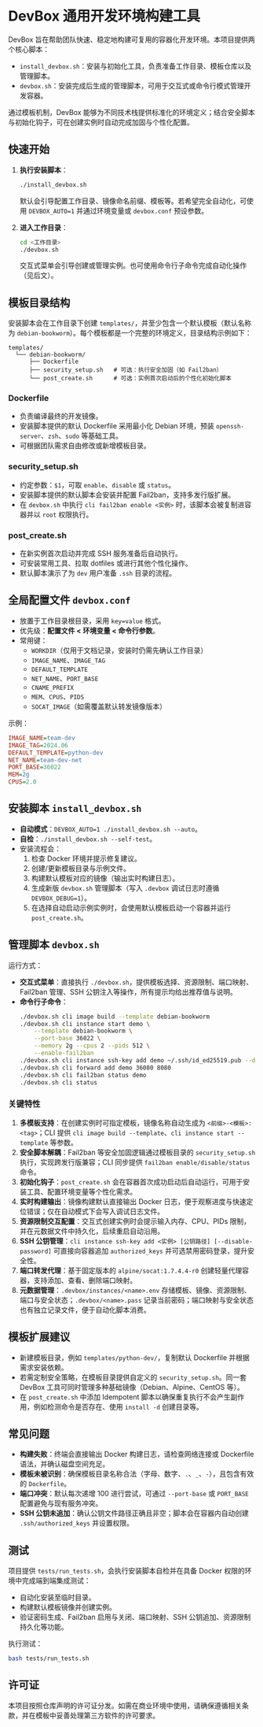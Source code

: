# DevBox 通用开发环境构建工具

DevBox 旨在帮助团队快速、稳定地构建可复用的容器化开发环境。本项目提供两个核心脚本：

- `install_devbox.sh`：安装与初始化工具，负责准备工作目录、模板仓库以及管理脚本。
- `devbox.sh`：安装完成后生成的管理脚本，可用于交互式或命令行模式管理开发容器。

通过模板机制，DevBox 能够为不同技术栈提供标准化的环境定义；结合安全脚本与初始化钩子，可在创建实例时自动完成加固与个性化配置。

## 快速开始

1. **执行安装脚本**：
   ```bash
   ./install_devbox.sh
   ```
   默认会引导配置工作目录、镜像命名前缀、模板等。若希望完全自动化，可使用 `DEVBOX_AUTO=1` 并通过环境变量或 `devbox.conf` 预设参数。

2. **进入工作目录**：
   ```bash
   cd <工作目录>
   ./devbox.sh
   ```
   交互式菜单会引导创建或管理实例。也可使用命令行子命令完成自动化操作（见后文）。

## 模板目录结构

安装脚本会在工作目录下创建 `templates/`，并至少包含一个默认模板（默认名称为 `debian-bookworm`）。每个模板都是一个完整的环境定义，目录结构示例如下：

```
templates/
  └── debian-bookworm/
      ├── Dockerfile
      ├── security_setup.sh   # 可选：执行安全加固（如 Fail2ban）
      └── post_create.sh      # 可选：实例首次启动后的个性化初始化脚本
```

### Dockerfile

- 负责编译最终的开发镜像。
- 安装脚本提供的默认 Dockerfile 采用最小化 Debian 环境，预装 `openssh-server`、`zsh`、`sudo` 等基础工具。
- 可根据团队需求自由修改或新增模板目录。

### security_setup.sh

- 约定参数：`$1`，可取 `enable`、`disable` 或 `status`。
- 安装脚本提供的默认脚本会安装并配置 Fail2ban，支持多发行版扩展。
- 在 `devbox.sh` 中执行 `cli fail2ban enable <实例>` 时，该脚本会被复制进容器并以 `root` 权限执行。

### post_create.sh

- 在新实例首次启动并完成 SSH 服务准备后自动执行。
- 可安装常用工具、拉取 dotfiles 或进行其他个性化操作。
- 默认脚本演示了为 `dev` 用户准备 `.ssh` 目录的流程。

## 全局配置文件 `devbox.conf`

- 放置于工作目录根目录，采用 `key=value` 格式。
- 优先级：**配置文件 < 环境变量 < 命令行参数**。
- 常用键：
  - `WORKDIR`（仅用于文档记录，安装时仍需先确认工作目录）
  - `IMAGE_NAME`、`IMAGE_TAG`
  - `DEFAULT_TEMPLATE`
  - `NET_NAME`、`PORT_BASE`
  - `CNAME_PREFIX`
  - `MEM`、`CPUS`、`PIDS`
  - `SOCAT_IMAGE`（如需覆盖默认转发镜像版本）

示例：
```ini
IMAGE_NAME=team-dev
IMAGE_TAG=2024.06
DEFAULT_TEMPLATE=python-dev
NET_NAME=team-dev-net
PORT_BASE=36022
MEM=2g
CPUS=2.0
```

## 安装脚本 `install_devbox.sh`

- **自动模式**：`DEVBOX_AUTO=1 ./install_devbox.sh --auto`。
- **自检**：`./install_devbox.sh --self-test`。
- 安装流程会：
  1. 检查 Docker 环境并提示修复建议。
  2. 创建/更新模板目录与示例文件。
  3. 构建默认模板对应的镜像（输出实时构建日志）。
  4. 生成新版 `devbox.sh` 管理脚本（写入 `.devbox` 调试日志时遵循 `DEVBOX_DEBUG=1`）。
  5. 在选择自动启动示例实例时，会使用默认模板启动一个容器并运行 `post_create.sh`。

## 管理脚本 `devbox.sh`

运行方式：

- **交互式菜单**：直接执行 `./devbox.sh`，提供模板选择、资源限制、端口映射、Fail2ban 管理、SSH 公钥注入等操作，所有提示均给出推荐值与说明。
- **命令行子命令**：
  ```bash
  ./devbox.sh cli image build --template debian-bookworm
  ./devbox.sh cli instance start demo \
      --template debian-bookworm \
      --port-base 36022 \
      --memory 2g --cpus 2 --pids 512 \
      --enable-fail2ban
  ./devbox.sh cli instance ssh-key add demo ~/.ssh/id_ed25519.pub --disable-password
  ./devbox.sh cli forward add demo 36080 8080
  ./devbox.sh cli fail2ban status demo
  ./devbox.sh cli status
  ```

### 关键特性

1. **多模板支持**：在创建实例时可指定模板，镜像名称自动生成为 `<前缀>-<模板>:<tag>`；CLI 提供 `cli image build --template`、`cli instance start --template` 等参数。
2. **安全脚本解耦**：Fail2ban 等安全加固逻辑通过模板目录的 `security_setup.sh` 执行，实现跨发行版兼容；CLI 同步提供 `fail2ban enable/disable/status` 命令。
3. **初始化钩子**：`post_create.sh` 会在容器首次成功启动后自动运行，可用于安装工具、配置环境变量等个性化需求。
4. **实时构建输出**：镜像构建默认直接输出 Docker 日志，便于观察进度与快速定位错误；仅在自动模式下会写入调试日志文件。
5. **资源限制交互配置**：交互式创建实例时会提示输入内存、CPU、PIDs 限制，并在元数据文件中持久化，后续重启自动沿用。
6. **SSH 公钥管理**：`cli instance ssh-key add <实例> [公钥路径] [--disable-password]` 可直接向容器追加 `authorized_keys` 并可选禁用密码登录，提升安全性。
7. **端口转发代理**：基于固定版本的 `alpine/socat:1.7.4.4-r0` 创建轻量代理容器，支持添加、查看、删除端口映射。
8. **元数据管理**：`.devbox/instances/<name>.env` 存储模板、镜像、资源限制、端口与安全状态；`.devbox/<name>.pass` 记录当前密码；端口映射与安全状态也有独立记录文件，便于自动化脚本消费。

## 模板扩展建议

- 新建模板目录，例如 `templates/python-dev/`，复制默认 Dockerfile 并根据需求安装依赖。
- 若需定制安全策略，在模板目录提供自定义的 `security_setup.sh`。同一套 DevBox 工具可同时管理多种基础镜像（Debian、Alpine、CentOS 等）。
- 在 `post_create.sh` 中添加 Idempotent 脚本以确保重复执行不会产生副作用，例如检测命令是否存在、使用 `install -d` 创建目录等。

## 常见问题

- **构建失败**：终端会直接输出 Docker 构建日志，请检查网络连接或 Dockerfile 语法，并确认磁盘空间充足。
- **模板未被识别**：确保模板目录名称合法（字母、数字、`.`、`_`、`-`），且包含有效的 `Dockerfile`。
- **端口冲突**：默认每次递增 100 进行尝试，可通过 `--port-base` 或 `PORT_BASE` 配置避免与现有服务冲突。
- **SSH 公钥未追加**：确认公钥文件路径正确且非空；脚本会在容器内自动创建 `.ssh/authorized_keys` 并设置权限。

## 测试

项目提供 `tests/run_tests.sh`，会执行安装脚本自检并在具备 Docker 权限的环境中完成端到端集成测试：

- 自动化安装至临时目录。
- 构建默认模板镜像并创建实例。
- 验证密码生成、Fail2ban 启用与关闭、端口映射、SSH 公钥追加、资源限制持久化等功能。

执行测试：
```bash
bash tests/run_tests.sh
```

## 许可证

本项目按照仓库声明的许可证分发。如需在商业环境中使用，请确保遵循相关条款，并在模板中妥善处理第三方软件的许可要求。
